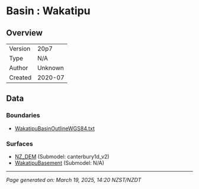 # Basin : Wakatipu

## Overview
|         |                     |
|---------|---------------------|
| Version | 20p7           |
| Type    | N/A        |
| Author  | Unknown            |
| Created | 2020-07           |


## Data
### Boundaries
- [WakatipuBasinOutlineWGS84.txt](https://github.com/ucgmsim/Velocity-Model/tree/main/Data/USER20_BASINS/WakatipuBasinOutlineWGS84.txt)

### Surfaces
- [NZ_DEM](https://github.com/ucgmsim/Velocity-Model/tree/main/Data/DEM/NZ_DEM_HD.in) (Submodel: canterbury1d_v2)
- [WakatipuBasement](https://github.com/ucgmsim/Velocity-Model/tree/main/Data/USER20_BASINS/WakatipuBasin_WGS84_500m_v2020v07v06.in) (Submodel: N/A)

---
*Page generated on: March 19, 2025, 14:20 NZST/NZDT*
